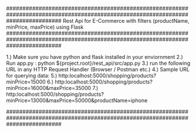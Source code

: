 #################################################################################################################################
Rest Api for E-Commerce with filters (productName, minPrice, maxPrice) using Flask
#################################################################################################################################

1.) Make sure you have python and flask installed in your enviornment
2.) Run app.py : python ${project.root}/rest_api/src/app.py 
3.) run the following URL in any HTTP Request Handler (Browser / Postman etc.)
4.) Sample URL for querying data:
5.) http:localhost:5000/shopping/products?minPrice=15000
6.) http:localhost:5000/shopping/products?minPrice=16000&maxPrice=35000
7.) http:localhost:5000/shopping/products?minPrice=13000&maxPrice=50000&productName=iphone

#################################################################################################################################
